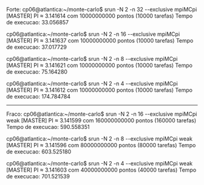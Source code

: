 Forte:
cp06@atlantica:~/monte-carlo$ srun -N 2 -n 32 --exclusive mpiMCpi
[MASTER] PI ≈ 3.141614 com 10000000000 pontos (10000 tarefas)
Tempo de execucao: 33.056857

cp06@atlantica:~/monte-carlo$ srun -N 2 -n 16 --exclusive mpiMCpi
[MASTER] PI ≈ 3.141637 com 10000000000 pontos (10000 tarefas)
Tempo de execucao: 37.017729

cp06@atlantica:~/monte-carlo$ srun -N 2 -n 8 --exclusive mpiMCpi
[MASTER] PI ≈ 3.141621 com 10000000000 pontos (10000 tarefas)
Tempo de execucao: 75.164280

cp06@atlantica:~/monte-carlo$ srun -N 2 -n 4  --exclusive mpiMCpi
[MASTER] PI ≈ 3.141612 com 10000000000 pontos (10000 tarefas)
Tempo de execucao: 174.784784


----------------------------------------------------------------------------------------------------------------------------


Fraco:
cp06@atlantica:~/monte-carlo$ srun -N 2 -n 16 --exclusive mpiMCpi weak
[MASTER] PI ≈ 3.141599 com 160000000000 pontos (160000 tarefas)
Tempo de execucao: 590.558351

cp06@atlantica:~/monte-carlo$ srun -N 2 -n 8 --exclusive mpiMCpi weak
[MASTER] PI ≈ 3.141596 com 80000000000 pontos (80000 tarefas)
Tempo de execucao: 603.525180

cp06@atlantica:~/monte-carlo$ srun -N 2 -n 4 --exclusive mpiMCpi weak
[MASTER] PI ≈ 3.141603 com 40000000000 pontos (40000 tarefas)
Tempo de execucao: 701.521539

